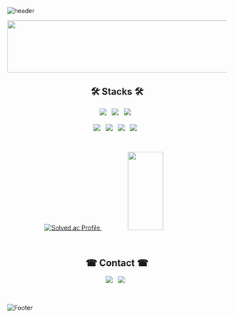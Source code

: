 ![header](https://capsule-render.vercel.app/api?type=waving&color=F6CEE3&height=250&text=Heonjin6530&fontColor=ffffff&stroke=6E6E6E)

<a href="https://github.com/devxb/gitanimals">
  <img src="https://render.gitanimals.org/lines/hyeonjin6530?pet-id=572584552156676945" width="1000" height="120"/>
</a>

<h2 align="center"><b> 🛠 Stacks 🛠 </b></h2>
<p align="center">
<img src="https://img.shields.io/badge/Python-3776AB?style=flat&logo=Python&logoColor=white"/> &nbsp;
  <img src="https://img.shields.io/badge/Java-007396?style=flat&logo=Java&logoColor=white"/> &nbsp;
<img src="https://img.shields.io/badge/c++-00599C?style=flat&logo=c%2B%2B&logoColor=white"/></a> &nbsp;
<br /> <br /> 
  <img src="https://img.shields.io/badge/react-61DAFB?style=flat&logo=react&logoColor=white"> &nbsp
<img src="https://img.shields.io/badge/HTML-E34F26?style=flat&logo=html5&logoColor=white"/> &nbsp;
<img src="https://img.shields.io/badge/css-1572B6?style=flat&logo=css3&logoColor=white"> &nbsp
<img src="https://img.shields.io/badge/JavaScript-F7DF1E?style=flat&logo=JavaScript&logoColor=white"/></a> &nbsp; <p/>
<br />
<p align="center">
  <a href="https://solved.ac/cola1876/">
    <img src="http://mazassumnida.wtf/api/v2/generate_badge?boj=cola1876" alt="Solved.ac Profile" />
  </a>
<a href="#">
  <img src="https://github-readme-stats.vercel.app/api/top-langs/?username=hyeonjin6530&theme=graywhite&exclude_repo=Jagi,assignment&layout=compact" height="180px" width = "40%">
</a>
</p>
<br />

<h2 align="center"><b> ☎ Contact ☎ </b></h2>

<p align="center">
  <a href="mailto:jjini6530@kookmin.ac.kr"><img src="https://img.shields.io/badge/Gmail-d14836?style=flat&logo=Gmail&logoColor=white&link=viliketh1s98@naver.com"/></a>&nbsp&nbsp
  <a href="https://www.instagram.com/hyeonjin___e/"><img src="https://img.shields.io/badge/Instagram-E4405F?style=flat&logo=Instagram&logoColor=white&link=https://www.instagram.com/woo0_hooo/"/></a>&nbsp&nbsp
  </p>
<br/>

![Footer](http://capsule-render.vercel.app/api?type=waving&color=F6CEE3&height=200&section=footer)
